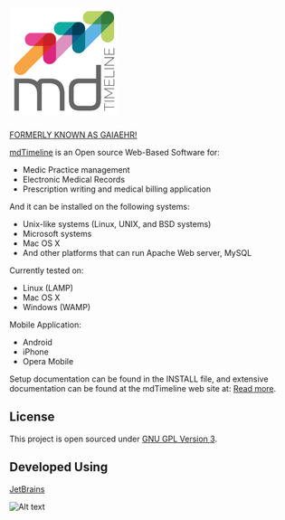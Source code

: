 ![Alt text](https://github.com/mdtimeline/mdtimeline/raw/master/resources/images/logo_190_190.jpg)
=====================

<u>FORMERLY KNOWN AS GAIAEHR!</u>

[mdTimeline](http://www.mdtimeline.com/) is an Open source Web-Based Software for:
* Medic Practice management
* Electronic Medical Records
* Prescription writing and medical billing application

And it can be installed on the following systems:
* Unix-like systems (Linux, UNIX, and BSD systems)
* Microsoft systems
* Mac OS X
* And other platforms that can run Apache Web server, MySQL
 
Currently tested on:
* Linux (LAMP)
* Mac OS X
* Windows (WAMP)

Mobile Application:
* Android 
* iPhone
* Opera Mobile

Setup documentation can be found in the INSTALL file,
and extensive documentation can be found at the mdTimeline web site at:
[Read more](http://www.mdtimeline.com/).

License
-------
This project is open sourced under [GNU GPL Version 3](https://github.com/mdtimeline/mdtimeline/blob/master/LICENSE).


Developed Using
-------
[JetBrains](https://www.jetbrains.com/idea/)

![Alt text](http://resources.jetbrains.com/assets/media/open-graph/jetbrains_250x250.png)

